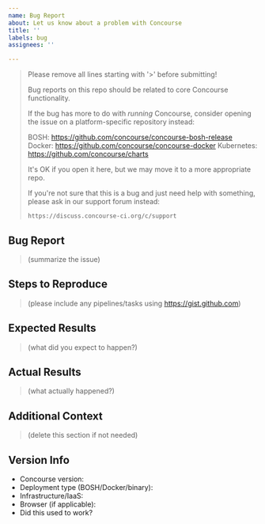 ```yaml
---
name: Bug Report
about: Let us know about a problem with Concourse
title: ''
labels: bug
assignees: ''

---
```


> Please remove all lines starting with '>' before submitting!
>
> Bug reports on this repo should be related to core Concourse functionality.
>
> If the bug has more to do with *running* Concourse, consider opening the
> issue on a platform-specific repository instead:
>
>    BOSH: https://github.com/concourse/concourse-bosh-release
>    Docker: https://github.com/concourse/concourse-docker
>    Kubernetes: https://github.com/concourse/charts
>
> It's OK if you open it here, but we may move it to a more appropriate repo.
>
> If you're not sure that this is a bug and just need help with something,
> please ask in our support forum instead:
>
>     https://discuss.concourse-ci.org/c/support

## Bug Report

> (summarize the issue)

## Steps to Reproduce

> (please include any pipelines/tasks using https://gist.github.com)

## Expected Results

> (what did you expect to happen?)

## Actual Results

> (what actually happened?)

## Additional Context

> (delete this section if not needed)

## Version Info

* Concourse version:
* Deployment type (BOSH/Docker/binary):
* Infrastructure/IaaS:
* Browser (if applicable):
* Did this used to work?
